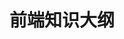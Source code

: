# 前端知识大纲

<script setup>
import FigmaContainer from '/components/FigmaContainer.vue'
</script>

<FigmaContainer url="https://www.figma.com/file/E2utI9rEseFTc7tJ3Bbl9o/blog?type=whiteboard&node-id=1205%3A14&t=gsJqbLErHW6H7VkX-1"/>